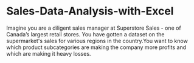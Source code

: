# Sales-Data-Analysis-with-Excel
Imagine you are a diligent sales manager at Superstore Sales - one of Canada’s largest retail stores. You have gotten a dataset on the supermarket's sales for various regions in the country.You want to know which product subcategories are making the company more profits and which are making it heavy losses.

